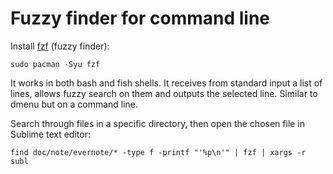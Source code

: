 # Fuzzy finder for command line

Install [fzf](https://github.com/junegunn/fzf) (fuzzy finder):
```
sudo pacman -Syu fzf
```

It works in both bash and fish shells. It receives from standard input a list of lines, allows fuzzy search on them and outputs the selected line. Similar to dmenu but on a command line.

Search through files in a specific directory, then open the chosen file in Sublime text editor:
```
find doc/note/evernote/* -type f -printf "'%p\n'" | fzf | xargs -r subl
```
